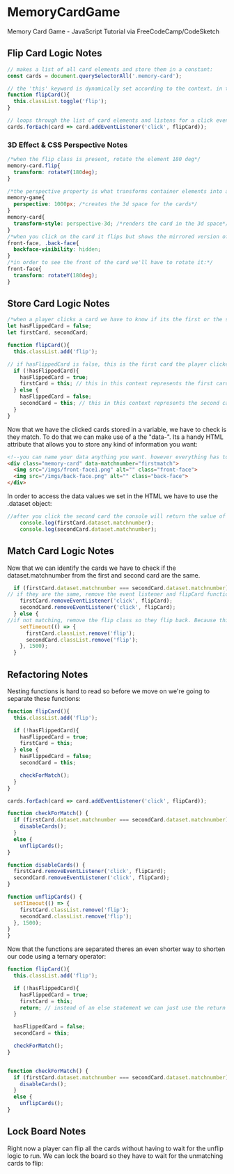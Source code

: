 # MemoryCardGame
Memory Card Game - JavaScript Tutorial via FreeCodeCamp/CodeSketch

## Flip Card Logic Notes

```javascript
// makes a list of all card elements and store them in a constant:
const cards = document.querySelectorAll('.memory-card');

// the 'this' keyword is dynamically set according to the context. in this context this = the card element that was clicked. so what this function does is accessed the 'classList' from the memory card and toggle the 'flip' class:
function flipCard(){
  this.classList.toggle('flip');
}

// loops through the list of card elements and listens for a click event that runs the flipCard function
cards.forEach(card => card.addEventListener('click', flipCard));

```

### 3D Effect & CSS Perspective Notes

```css
/*when the flip class is present, rotate the element 180 deg*/
memory-card.flip{
  transform: rotateY(180deg);
}

/*the perspective property is what transforms container elements into a 3D space and the transform-style property is what allows nested elements to render in 3D space:*/
memory-game{
  perspective: 1000px; /*creates the 3d space for the cards*/
}
memory-card{
  transform-style: perspective-3d; /*renders the card in the 3d space*/
}
/*when you click on the card it flips but shows the mirrored version of itself. thats because every element has a front face and back face and there is a css property to hide it:*/
front-face, .back-face{
  backface-visibility: hidden; 
}
/*in order to see the front of the card we'll have to rotate it:*/
front-face{
  transform: rotateY(180deg);
}
```

## Store Card Logic Notes

```javascript
/*when a player clicks a card we have to know if its the first or the second card they clicked so we can perform the matching logic*/
let hasFlippedCard = false; 
let firstCard, secondCard;

function flipCard(){
  this.classList.add('flip');

// if hasFlippedCard is false, this is the first card the player clicked. if true this is the second card the player clicked
  if (!hasFlippedCard){
    hasFlippedCard = true;
    firstCard = this; // this in this context represents the first card
  } else {
    hasFlippedCard = false;
    secondCard = this; // this in this context represents the second card
  }
}
```

Now that we have the clicked cards stored in a variable, we have to check is they match. To do that we can make use of a the "data-". Its a handy HTML attribute that allows you to store any kind of information you want:

```html
<!--you can name your data anything you want. however everything has to be lowercase or it wont work.-->
<div class="memory-card" data-matchnumber="firstmatch">
  <img src="/imgs/front-face1.png" alt="" class="front-face">
  <img src="/imgs/back-face.png" alt="" class="back-face">
</div>
```

In order to access the data values we set in the HTML we have to use the .dataset object:

```javascript
//after you click the second card the console will return the value of matchnumber, the data attribute you set:
    console.log(firstCard.dataset.matchnumber);
    console.log(secondCard.dataset.matchnumber);
```

## Match Card Logic Notes

Now that we can identify the cards we have to check if the dataset.matchnumber from the first and second card are the same.

```javascript
  if (firstCard.dataset.matchnumber === secondCard.dataset.matchnumber){
// if they are the same, remove the event listener and flipCard function to prevent them from being clicked and flipped back:
    firstCard.removeEventListener('click', flipCard);
    secondCard.removeEventListener('click', flipCard);
  } else {
//if not matching, remove the flip class so they flip back. Because this happens so fast we have to wrap it in a timer method:
    setTimeout(() => {
      firstCard.classList.remove('flip');
      secondCard.classList.remove('flip');
    }, 1500);
  }
```

## Refactoring Notes

Nesting functions is hard to read so before we move on we're going to separate these functions:

```javascript
function flipCard(){
  this.classList.add('flip');

  if (!hasFlippedCard){
    hasFlippedCard = true;
    firstCard = this;
  } else {
    hasFlippedCard = false;
    secondCard = this;

    checkForMatch();
  }
}

cards.forEach(card => card.addEventListener('click', flipCard));

function checkForMatch() {
  if (firstCard.dataset.matchnumber === secondCard.dataset.matchnumber) {
    disableCards();
  }
  else {
    unflipCards();
}

function disableCards() {
  firstCard.removeEventListener('click', flipCard);
  secondCard.removeEventListener('click', flipCard);
}

function unflipCards() {
  setTimeout(() => {
    firstCard.classList.remove('flip');
    secondCard.classList.remove('flip');
  }, 1500);
}
}
```

Now that the functions are separated theres an even shorter way to shorten our code using a ternary operator:

```javascript
function flipCard(){
  this.classList.add('flip');

  if (!hasFlippedCard){
    hasFlippedCard = true;
    firstCard = this;
    return; // instead of an else statement we can just use the return statement so it exits the function
  }

  hasFlippedCard = false;
  secondCard = this;

  checkForMatch();
}


function checkForMatch() {
  if (firstCard.dataset.matchnumber === secondCard.dataset.matchnumber){
    disableCards();
  }
  else {
    unflipCards();
}
```

## Lock Board Notes

Right now a player can flip all the cards without having to wait for the unflip logic to run. We can lock the board so they have to wait for the unmatching cards to flip:

```javascript

```